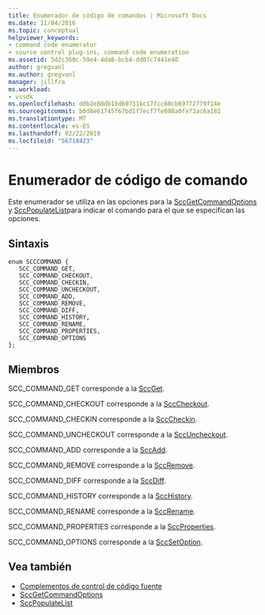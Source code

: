 ```yaml
---
title: Enumerador de código de comandos | Microsoft Docs
ms.date: 11/04/2016
ms.topic: conceptual
helpviewer_keywords:
- command code enumerator
- source control plug-ins, command code enumeration
ms.assetid: 5d2c360c-59e4-4da8-bcb4-dd07c7441e40
author: gregvanl
ms.author: gregvanl
manager: jillfra
ms.workload:
- vssdk
ms.openlocfilehash: ddb2e88db15d60731bc17fcc60cb69772779f14e
ms.sourcegitcommit: b0d8e61745f67bd1f7ecf7fe080a0fe73ac6a181
ms.translationtype: MT
ms.contentlocale: es-ES
ms.lasthandoff: 02/22/2019
ms.locfileid: "56718423"
---
```

# <a name="command-code-enumerator"></a>Enumerador de código de comando
Este enumerador se utiliza en las opciones para la [SccGetCommandOptions](../extensibility/sccgetcommandoptions-function.md) y [SccPopulateList](../extensibility/sccpopulatelist-function.md)para indicar el comando para el que se especifican las opciones.

## <a name="syntax"></a>Sintaxis

```
enum SCCCOMMAND {
   SCC_COMMAND_GET,
   SCC_COMMAND_CHECKOUT,
   SCC_COMMAND_CHECKIN,
   SCC_COMMAND_UNCHECKOUT,
   SCC_COMMAND_ADD,
   SCC_COMMAND_REMOVE,
   SCC_COMMAND_DIFF,
   SCC_COMMAND_HISTORY,
   SCC_COMMAND_RENAME,
   SCC_COMMAND_PROPERTIES,
   SCC_COMMAND_OPTIONS
};
```

## <a name="members"></a>Miembros
SCC_COMMAND_GET corresponde a la [SccGet](../extensibility/sccget-function.md).

SCC_COMMAND_CHECKOUT corresponde a la [SccCheckout](../extensibility/scccheckout-function.md).

SCC_COMMAND_CHECKIN corresponde a la [SccCheckin](../extensibility/scccheckin-function.md).

SCC_COMMAND_UNCHECKOUT corresponde a la [SccUncheckout](../extensibility/sccuncheckout-function.md).

SCC_COMMAND_ADD corresponde a la [SccAdd](../extensibility/sccadd-function.md).

SCC_COMMAND_REMOVE corresponde a la [SccRemove](../extensibility/sccremove-function.md).

SCC_COMMAND_DIFF corresponde a la [SccDiff](../extensibility/sccdiff-function.md).

SCC_COMMAND_HISTORY corresponde a la [SccHistory](../extensibility/scchistory-function.md).

SCC_COMMAND_RENAME corresponde a la [SccRename](../extensibility/sccrename-function.md).

SCC_COMMAND_PROPERTIES corresponde a la [SccProperties](../extensibility/sccproperties-function.md).

SCC_COMMAND_OPTIONS corresponde a la [SccSetOption](../extensibility/sccsetoption-function.md).

## <a name="see-also"></a>Vea también
- [Complementos de control de código fuente](../extensibility/source-control-plug-ins.md)
- [SccGetCommandOptions](../extensibility/sccgetcommandoptions-function.md)
- [SccPopulateList](../extensibility/sccpopulatelist-function.md)
